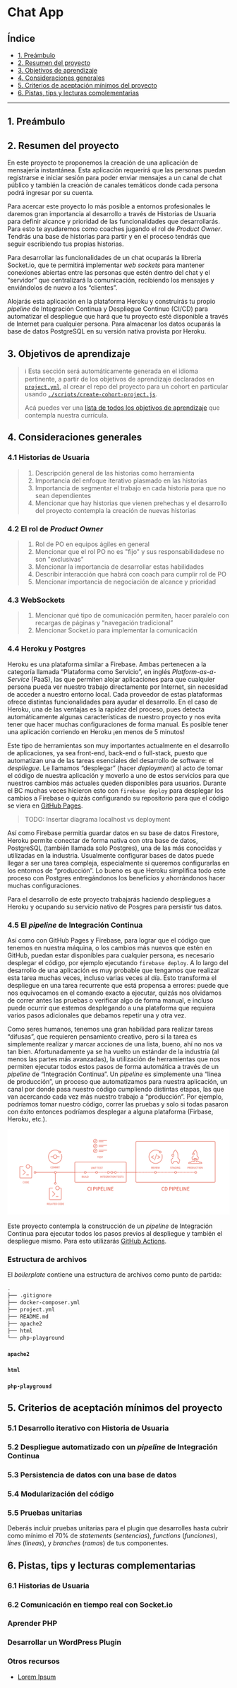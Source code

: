 # Chat App

## Índice

- [1. Preámbulo](#1-preámbulo)
- [2. Resumen del proyecto](#2-resumen-del-proyecto)
- [3. Objetivos de aprendizaje](#3-objetivos-de-aprendizaje)
- [4. Consideraciones generales](#4-consideraciones-generales)
- [5. Criterios de aceptación mínimos del proyecto](#5-criterios-de-aceptación-mínimos-del-proyecto)
- [6. Pistas, tips y lecturas complementarias](#6-pistas-tips-y-lecturas-complementarias)

---

## 1. Preámbulo

## 2. Resumen del proyecto

En este proyecto te proponemos la creación de una aplicación de mensajería instantánea. Esta aplicación requerirá que las personas puedan registrarse e iniciar sesión para poder enviar mensajes a un canal de chat público y también la creación de canales temáticos donde cada persona podrá ingresar por su cuenta.

Para acercar este proyecto lo más posible a entornos profesionales le daremos gran importancia al desarrollo a través de Historias de Usuaria para definir alcance y prioridad de las funcionalidades que desarrollarás. Para esto te ayudaremos como coaches jugando el rol de _Product Owner_. Tendrás una base de historias para partir y en el proceso tendrás que seguir escribiendo tus propias historias.

Para desarrollar las funcionalidades de un chat ocuparás la librería Socket.io, que te permitirá implementar _web sockets_ para mantener conexiones abiertas entre las personas que estén dentro del chat y el “servidor” que centralizará la comunicación, recibiendo los mensajes y enviándolos de nuevo a los “clientes”.

Alojarás esta aplicación en la plataforma Heroku y construirás tu propio _pipeline_ de Integración Continua y Despliegue Continuo (CI/CD) para automatizar el despliegue que hará que tu proyecto esté disponible a través de Internet para cualquier persona. Para almacenar los datos ocuparás la base de datos PostgreSQL en su versión nativa provista por Heroku.

## 3. Objetivos de aprendizaje

> ℹ️ Esta sección será automáticamente generada en el idioma pertinente, a partir
> de los objetivos de aprendizaje declarados en [`project.yml`](./project.yml),
> al crear el repo del proyecto para un cohort en particular usando
> [`./scripts/create-cohort-project.js`](../../scripts#create-cohort-project-coaches).
>
> Acá puedes ver una [lista de todos los objetivos de aprendizaje](../../learning-objectives/data.yml)
> que contempla nuestra currícula.

## 4. Consideraciones generales

### 4.1 Historias de Usuaria

> 1. Descripción general de las historias como herramienta
> 1. Importancia del enfoque iterativo plasmado en las historias
> 1. Importancia de segmentar el trabajo en cada historia para que no sean dependientes
> 1. Mencionar que hay historias que vienen prehechas y el desarrollo del proyecto contempla la creación de nuevas historias

### 4.2 El rol de _Product Owner_

> 1. Rol de PO en equipos ágiles en general
> 1. Mencionar que el rol PO no es "fijo" y sus responsabilidadese no son "exclusivas"
> 1. Mencionar la importancia de desarrollar estas habilidades
> 1. Describir interacción que habrá con coach para cumplir rol de PO
> 1. Mencionar importancia de negociación de alcance y prioridad

### 4.3 WebSockets

> 1. Mencionar qué tipo de comunicación permiten, hacer paralelo con recargas de páginas y “navegación tradicional”
> 1. Mencionar Socket.io para implementar la comunicación

### 4.4 Heroku y Postgres

Heroku es una plataforma similar a Firebase. Ambas pertenecen a la categoría llamada “Plataforma como Servicio”, en inglés _Platform-as-a-Service_ (PaaS), las que permiten alojar aplicaciones para que cualquier persona pueda ver nuestro trabajo directamente por Internet, sin necesidad de acceder a nuestro entorno local. Cada proveedor de estas plataformas ofrece distintas funcionalidades para ayudar el desarrollo. En el caso de Heroku, una de las ventajas es la rapidez del proceso, pues detecta automáticamente algunas características de nuestro proyecto y nos evita tener que hacer muchas configuraciones de forma manual. Es posible tener una aplicación corriendo en Heroku ¡en menos de 5 minutos!

Este tipo de herramientas son muy importantes actualmente en el desarrollo de aplicaciones, ya sea front-end, back-end o full-stack, puesto que automatizan una de las tareas esenciales del desarrollo de software: el _despliegue_. Le llamamos “desplegar” (hacer _deployment_) al acto de tomar el código de nuestra aplicación y moverlo a uno de estos servicios para que nuestros cambios más actuales queden disponibles para usuarios. Durante el BC muchas veces hicieron esto con `firebase deploy` para desplegar los cambios a Firebase o quizás configurando su repositorio para que el código se viera en [GitHub Pages](https://pages.github.com/).

> TODO: Insertar diagrama localhost vs deployment

Así como Firebase permitía guardar datos en su base de datos Firestore, Heroku permite conectar de forma nativa con otra base de datos, PostgreSQL (también llamada solo Postgres), una de las más conocidas y utilizadas en la industria. Usualmente configurar bases de datos puede llegar a ser una tarea compleja, especialmente si queremos configurarlas en los entornos de “producción”. Lo bueno es que Heroku simplifica todo este proceso con Postgres entregándonos los beneficios y ahorrándonos hacer muchas configuraciones.

Para el desarrollo de este proyecto trabajarás haciendo despliegues a Heroku y ocupando su servicio nativo de Posgres para persistir tus datos.

### 4.5 El _pipeline_ de Integración Continua

Así como con GitHub Pages y Firebase, para lograr que el código que tenemos en nuestra máquina, o los cambios más nuevos que estén en GitHub, puedan estar disponibles para cualquier persona, es necesario desplegar el código, por ejemplo ejecutando `firebase deploy`. A lo largo del desarrollo de una aplicación es muy probable que tengamos que realizar esta tarea muchas veces, incluso varias veces al día. Esto transforma el despliegue en una tarea recurrente que está propensa a errores: puede que nos equivocamos en el comando exacto a ejecutar, quizás nos olvidamos de correr antes las pruebas o verificar algo de forma manual, e incluso puede ocurrir que estemos desplegando a una plataforma que requiera varios pasos adicionales que debamos repetir una y otra vez.

Como seres humanos, tenemos una gran habilidad para realizar tareas “difusas”, que requieren pensamiento creativo, pero si la tarea es simplemente realizar y marcar acciones de una lista, bueno, ahí no nos va tan bien. Afortunadamente ya se ha vuelto un estándar de la industria (al menos las partes más avanzadas), la utilización de herramientas que nos permiten ejecutar todos estos pasos de forma automática a través de un _pipeline_ de “Integración Continua”. Un _pipeline_ es simplemente una “línea de producción”, un proceso que automatizamos para nuestra aplicación, un canal por donde pasa nuestro código cumpliendo distintas etapas, las que van acercando cada vez más nuestro trabajo a “producción”. Por ejemplo, podríamos tomar nuestro código, correr las pruebas y solo si todas pasaron con éxito entonces podríamos desplegar a alguna plataforma (Firbase, Heroku, etc.).

![Diagrama de pipeline de Integración Continua](./ci-pipeline.png)

Este proyecto contempla la construcción de un _pipeline_ de Integración Continua para ejecutar todos los pasos previos al despliegue y también el despliegue mismo. Para esto utilizarás [GitHub Actions](https://github.com/features/actions).

### Estructura de archivos

El _boilerplate_ contiene una estructura de archivos como punto de partida:

```text
.
├── .gitignore
├── docker-composer.yml
├── project.yml
├── README.md
├── apache2
├── html
└── php-playground
```

#### `apache2`

#### `html`

#### `php-playground`

## 5. Criterios de aceptación mínimos del proyecto

### 5.1 Desarrollo iterativo con Historia de Usuaria

### 5.2 Despliegue automatizado con un _pipeline_ de Integración Continua

### 5.3 Persistencia de datos con una base de datos

### 5.4 Modularización del código

### 5.5 Pruebas unitarias

Deberás incluir pruebas unitarias para el plugin que desarrolles hasta cubrir
como mínimo el 70% de _statements_
(_sentencias_), _functions_ (_funciones_), _lines_ (_líneas_),
y _branches_ (_ramas_) de tus componentes.

## 6. Pistas, tips y lecturas complementarias

### 6.1 Historias de Usuaria

### 6.2 Comunicación en tiempo real con Socket.io

### Aprender PHP

### Desarrollar un WordPress Plugin

### Otros recursos

- [Lorem Ipsum]()
